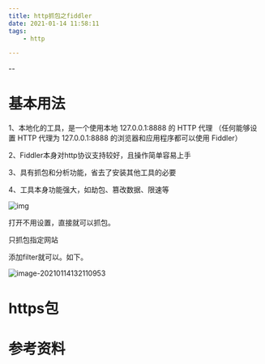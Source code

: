 ```yaml
---
title: http抓包之fiddler
date: 2021-01-14 11:58:11
tags:
	- http

---
```


--

# 基本用法

1、本地化的工具，是一个使用本地 127.0.0.1:8888 的 HTTP 代理
（任何能够设置 HTTP 代理为 127.0.0.1:8888 的浏览器和应用程序都可以使用 Fiddler）

2、Fiddler本身对http协议支持较好，且操作简单容易上手

3、具有抓包和分析功能，省去了安装其他工具的必要

4、工具本身功能强大，如劫包、篡改数据、限速等

![img](https://gitee.com/teddyxiong53/playopenwrt_pic/raw/master/v2-364ad009b52bba2aa90bcc2f63f1f805_720w.jpg)

打开不用设置，直接就可以抓包。

只抓包指定网站

添加filter就可以。如下。

![image-20210114132110953](https://gitee.com/teddyxiong53/playopenwrt_pic/raw/master/image-20210114132110953.png)



# https包



# 参考资料

